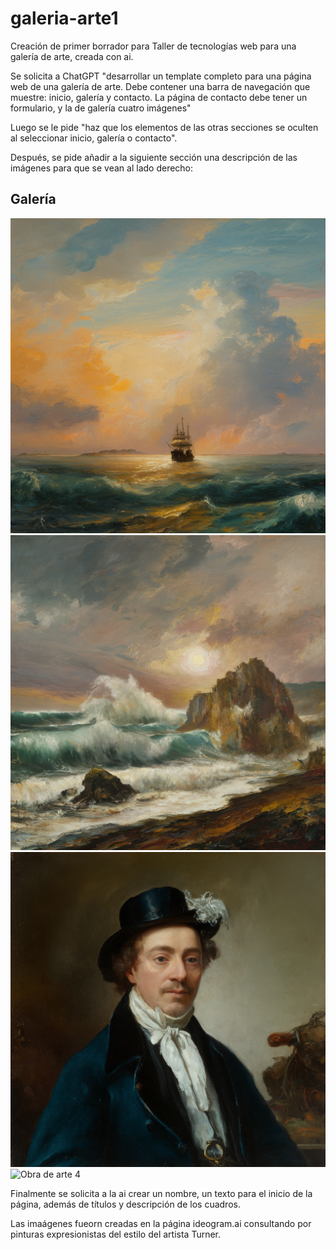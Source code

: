 # galeria-arte1
Creación de primer borrador para Taller de tecnologías web para una galería de arte, creada con ai.

Se solicita a ChatGPT "desarrollar un template completo para una página web de una galería de arte. Debe contener una barra de navegación que muestre: inicio, galería y contacto. La página de contacto debe tener un formulario, y la de galería cuatro imágenes"

Luego se le pide "haz que los elementos de las otras secciones se oculten al seleccionar inicio, galería o contacto".

Después, se pide añadir a la siguiente sección una descripción de las imágenes para que se vean al lado derecho:  <section id="galeria" class="hidden">
        <h2>Galería</h2>
        <div class="gallery">
            <img src="imagen1.png" alt="Obra de arte 1">
            <img src="imagen2.png" alt="Obra de arte 2">
            <img src="imagen3.png" alt="Obra de arte 3">
            <img src="imagen4.jpg" alt="Obra de arte 4">
        </div>
    </section>
    
Finalmente se solicita a la ai crear un nombre, un texto para el inicio de la página, además de títulos y descripción de los cuadros.

Las imaágenes fueorn creadas en la página ideogram.ai consultando por pinturas expresionistas del estilo del artista Turner.
